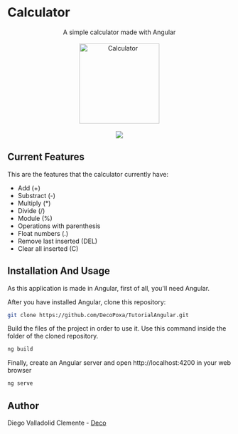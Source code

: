 # Calculator


<div align="center">
A simple calculator made with Angular
<br>
<br>
<img src="https://i.ibb.co/x8B9ZNB/Calculator.png" alt="Calculator" border="0" width=180>
<br>
<br>
<img src="https://img.shields.io/badge/Status-Basic%20Functionality-Green?style=plastic&logo=angular&logoColor=pink"/>
</div>

## Current Features
This are the features that the calculator currently have:
- Add (+)
- Substract (-)
- Multiply (*)
- Divide (/)
- Module (%)
- Operations with parenthesis
- Float numbers (.)
- Remove last inserted (DEL)
- Clear all inserted (C)


## Installation And Usage

As this application is made in Angular, first of all, you'll need Angular.

After you have installed Angular, clone this repository:
```bash
git clone https://github.com/DecoPoxa/TutorialAngular.git
```
Build the files of the project in order to use it. Use this command inside the folder of the cloned repository.
```bash
ng build
```
Finally, create an Angular server and open http://localhost:4200 in your web browser
```Bash
ng serve
```


## Author

Diego Valladolid Clemente - [Deco](https://github.com/DecoPoxa)

